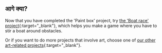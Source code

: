 ## आगे क्या?

Now that you have completed the 'Paint box' project, try [the 'Boat race' project](https://projects.raspberrypi.org/en/projects/boat-race){:target="_blank"}, which helps you make a game where you have to stir a boat around obstacles.

Or if you want to do more projects that involve art, choose one of [our other art-related projects](https://projects.raspberrypi.org/en/projects?interests%5B%5D=art){:target="_blank"}.